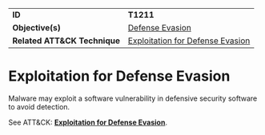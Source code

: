 |||
|---------|------------------------|
|**ID**|**T1211**|
|**Objective(s)**| [Defense Evasion](https://github.com/MBCProject/mbc-markdown/tree/master/defense-evasion)|
|**Related ATT&CK Technique**|[Exploitation for Defense Evasion](https://attack.mitre.org/techniques/T1211)|


Exploitation for Defense Evasion
================================
Malware may exploit a software vulnerability in defensive security software to avoid detection. 

See ATT&CK: [**Exploitation for Defense Evasion**](https://attack.mitre.org/techniques/T1211).